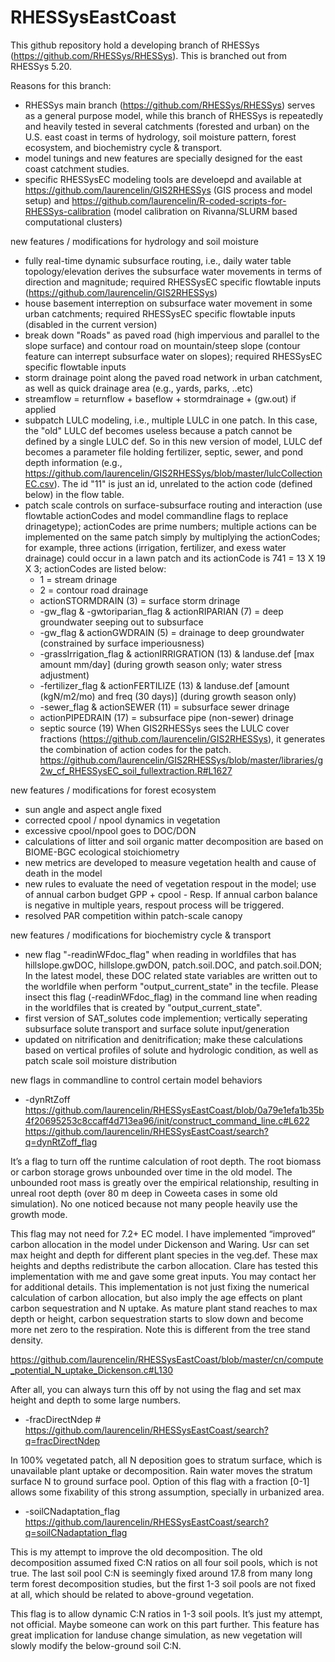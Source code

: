 # RHESSysEastCoast

This github repository hold a developing branch of RHESSys (https://github.com/RHESSys/RHESSys).
This is branched out from RHESSys 5.20.

Reasons for this branch:
- RHESSys main branch (https://github.com/RHESSys/RHESSys) serves as a general purpose model, while this branch of RHESSys is repeatedly and heavily tested in several catchments (forested and urban) on the U.S. east coast in terms of hydrology, soil moisture pattern, forest ecosystem, and biochemistry cycle & transport.
- model tunings and new features are specially designed for the east coast catchment studies.
- specific RHESSysEC modeling tools are develoepd and available at https://github.com/laurencelin/GIS2RHESSys (GIS process and model setup) and https://github.com/laurencelin/R-coded-scripts-for-RHESSys-calibration (model calibration on Rivanna/SLURM based computational clusters)



new features / modifications for hydrology and soil moisture
- fully real-time dynamic subsurface routing, i.e., daily water table topology/elevation derives the subsurface water movements in terms of direction and magnitude; required RHESSysEC specific flowtable inputs (https://github.com/laurencelin/GIS2RHESSys)
- house basement interreption on subsurface water movement in some urban catchments; required RHESSysEC specific flowtable inputs (disabled in the current version)
- break down "Roads" as paved road (high impervious and parallel to the slope surface) and contour road on mountain/steep slope (contour feature can interrept subsurface water on slopes); required RHESSysEC specific flowtable inputs
- storm drainage point along the paved road network in urban catchment, as well as quick drainage area (e.g., yards, parks, ..etc)
- streamflow = returnflow + baseflow + stormdrainage + (gw.out) if applied
- subpatch LULC modeling, i.e., multiple LULC in one patch. In this case, the "old" LULC def becomes useless because a patch cannot be defined by a single LULC def. So in this new version of model, LULC def becomes a parameter file holding fertilizer, septic, sewer, and pond depth information (e.g., https://github.com/laurencelin/GIS2RHESSys/blob/master/lulcCollectionEC.csv). The id "11" is just an id, unrelated to the action code (defined below) in the flow table.
- patch scale controls on surface-subsurface routing and interaction (use flowtable actionCodes and model commandline flags to replace drinagetype); actionCodes are prime numbers; multiple actions can be implemented on the same patch simply by multiplying the actionCodes; for example, three actions (irrigation, fertilizer, and exess water drainage) could occur in a lawn patch and its actionCode is 741 = 13 X 19 X 3; actionCodes are listed below:
  - 1 = stream drinage
  - 2 = contour road drainage
  - actionSTORMDRAIN (3) = surface storm drinage
  - -gw_flag & -gwtoriparian_flag & actionRIPARIAN (7) = deep groundwater seeping out to subsurface
  - -gw_flag & actionGWDRAIN (5) = drainage to deep groundwater (constrained by surface imperiousness)
  - -grassIrrigation_flag & actionIRRIGRATION (13) & landuse.def [max amount mm/day] (during growth season only; water stress adjustment) 
  - -fertilizer_flag & actionFERTILIZE (13) & landuse.def [amount (kgN/m2/mo) and freq (30 days)] (during growth season only)
  - -sewer_flag & actionSEWER (11) = subsurface sewer drinage
  - actionPIPEDRAIN (17) = subsurface pipe (non-sewer) drinage
  - septic source (19)
When GIS2RHESSys sees the LULC cover fractions (https://github.com/laurencelin/GIS2RHESSys), it generates the combination of action codes for the patch. https://github.com/laurencelin/GIS2RHESSys/blob/master/libraries/g2w_cf_RHESSysEC_soil_fullextraction.R#L1627 

new features / modifications for forest ecosystem
- sun angle and aspect angle fixed 
- corrected cpool / npool dynamics in vegetation
- excessive cpool/npool goes to DOC/DON
- calculations of litter and soil organic matter decomposition are based on BIOME-BGC ecological stoichiometry
- new metrics are developed to measure vegetation health and cause of death in the model
- new rules to evaluate the need of vegetation respout in the model; use of annual carbon budget GPP + cpool - Resp. If annual carbon balance is negative in multiple years, respout process will be triggered.
- resolved PAR competition within patch-scale canopy


new features / modifications for biochemistry cycle & transport
- new flag "-readinWFdoc_flag" when reading in worldfiles that has hillslope.gwDOC, hillslope.gwDON, patch.soil.DOC, and patch.soil.DON; In the latest model, these DOC related state variables are written out to the worldfile when perform "output_current_state" in the tecfile. Please insect this flag (-readinWFdoc_flag) in the command line when reading in the worldfiles that is created by "output_current_state".
- first version of SAT_solutes code implemention; vertically seperating subsurface solute transport and surface solute input/generation
- updated on nitrification and denitrification; make these calculations based on vertical profiles of solute and hydrologic condition, as well as patch scale soil moisture distribution



new flags in commandline to control certain model behaviors
- -dynRtZoff
https://github.com/laurencelin/RHESSysEastCoast/blob/0a79e1efa1b35b4f20695253c8ccaff4d713ea96/init/construct_command_line.c#L622
https://github.com/laurencelin/RHESSysEastCoast/search?q=dynRtZoff_flag

It’s a flag to turn off the runtime calculation of root depth. The root biomass or carbon storage grows unbounded over time in the old model. The unbounded root mass is greatly over the empirical relationship, resulting in unreal root depth (over 80 m deep in Coweeta cases in some old simulation). No one noticed because not many people heavily use the growth mode.  

This flag may not need for 7.2+ EC model. I have implemented “improved” carbon allocation in the model under Dickenson and Waring. Usr can set max height and depth for different plant species in the veg.def.  These max heights and depths redistribute the carbon allocation. Clare has tested this implementation with me and gave some great inputs. You may contact her for additional details. This implementation is not just fixing the numerical calculation of carbon allocation, but also imply the age effects on plant carbon sequestration and N uptake. As mature plant stand reaches to max depth or height, carbon sequestration starts to slow down and become more net zero to the respiration. Note this is different from the tree stand density. 

https://github.com/laurencelin/RHESSysEastCoast/blob/master/cn/compute_potential_N_uptake_Dickenson.c#L130

After all, you can always turn this off by not using the flag and set max height and depth to some large numbers.

- -fracDirectNdep #
https://github.com/laurencelin/RHESSysEastCoast/search?q=fracDirectNdep

In 100% vegetated patch, all N deposition goes to stratum surface, which is unavailable plant uptake or decomposition. Rain water moves the stratum surface N to ground surface pool.  Option of this flag with a fraction [0-1] allows some fixability of this strong assumption, specially in urbanized area. 


- -soilCNadaptation_flag
https://github.com/laurencelin/RHESSysEastCoast/search?q=soilCNadaptation_flag

This is my attempt to improve the old decomposition. The old decomposition assumed fixed C:N ratios on all four soil pools, which is not true. The last soil pool C:N is seemingly fixed around 17.8 from many long term forest decomposition studies, but the first 1-3 soil pools are not fixed at all, which should be related to above-ground vegetation. 

This flag is to allow dynamic C:N ratios in 1-3 soil pools. It’s just my attempt, not official. Maybe someone can work on this part further. This feature has great implication for landuse change simulation, as new vegetation will slowly modify the below-ground soil C:N. 










